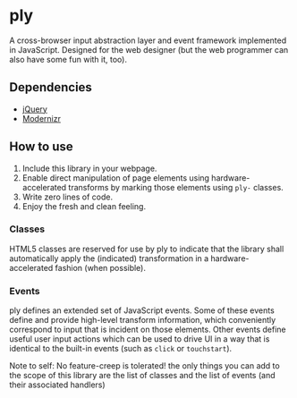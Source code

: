 ply
===

A cross-browser input abstraction layer and event framework implemented in JavaScript. 
Designed for the web designer (but the web programmer can also have some fun with it, too).

## Dependencies

- [jQuery](http://jquery.com/) 
- [Modernizr](http://modernizr.com/)

## How to use

1. Include this library in your webpage.
2. Enable direct manipulation of page elements using hardware-accelerated transforms by marking those elements using `ply-` classes. 
3. Write zero lines of code. 
4. Enjoy the fresh and clean feeling. 

### Classes

HTML5 classes are reserved for use by ply to indicate that the library shall automatically apply the (indicated) transformation in a hardware-accelerated fashion (when possible). 

### Events

ply defines an extended set of JavaScript events. Some of these events define and provide high-level transform information, which conveniently correspond to input that is incident on those elements. Other events define useful user input actions which can be used to drive UI in a way that is identical to the built-in events (such as `click` or `touchstart`).


Note to self: No feature-creep is tolerated! the only things you can add to the scope of this library are the list of classes and the list of events (and their associated handlers)